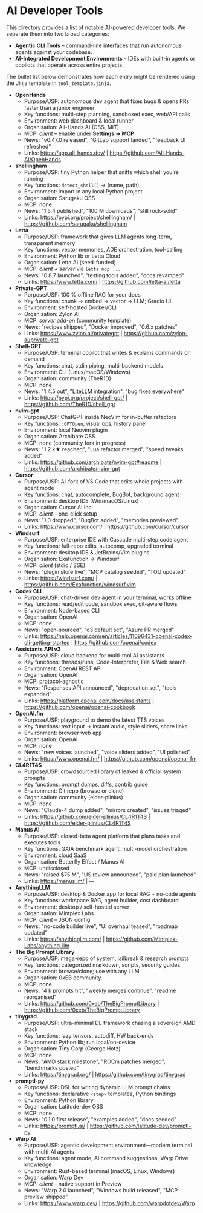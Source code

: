 # AI Developer Tools

This directory provides a list of notable AI-powered developer tools. We separate them into two broad categories:

- **Agentic CLI Tools** – command-line interfaces that run autonomous agents against your codebase.
- **AI-Integrated Development Environments** – IDEs with built-in agents or copilots that operate across entire projects.

The bullet list below demonstrates how each entry might be rendered using the Jinja template in `tool_template.jinja`.

- **OpenHands**
  - Purpose/USP: autonomous dev agent that fixes bugs & opens PRs faster than a junior engineer
  - Key functions: multi-step planning, sandboxed exec, web/API calls
  - Environment: web dashboard & local runner
  - Organisation: All-Hands AI (OSS, MIT)
  - MCP: _client_ – enable under **Settings → MCP**
  - News: "v0.47.0 released", "GitLab support landed", "feedback UI refreshed"
  - Links: <https://app.all-hands.dev/> | <https://github.com/All-Hands-AI/OpenHands>
- **shellingham**
  - Purpose/USP: tiny Python helper that sniffs which shell you’re running
  - Key functions: `detect_shell()` → (name, path)
  - Environment: import in any local Python project
  - Organisation: Sarugaku OSS
  - MCP: none
  - News: "1.5.4 published", "100 M downloads", "still rock-solid"
  - Links: <https://pypi.org/project/shellingham/> | <https://github.com/sarugaku/shellingham>
- **Letta**
  - Purpose/USP: framework that gives LLM agents long-term, transparent memory
  - Key functions: vector memories, ADE orchestration, tool-calling
  - Environment: Python lib or Letta Cloud
  - Organisation: Letta AI (seed-funded)
  - MCP: _client + server_ via `letta mcp ...`
  - News: "0.8.7 launched", "testing tools added", "docs revamped"
  - Links: <https://www.letta.com/> | <https://github.com/letta-ai/letta>
- **Private-GPT**
  - Purpose/USP: 100 % offline RAG for your docs
  - Key functions: chunk → embed → vector → LLM; Gradio UI
  - Environment: self-hosted Docker/CLI
  - Organisation: Zylon AI
  - MCP: _server add-on_ (community template)
  - News: "recipes shipped", "Docker improved", "0.6.x patches"
  - Links: <https://www.zylon.ai/privategpt> | <https://github.com/zylon-ai/private-gpt>
- **Shell-GPT**
  - Purpose/USP: terminal copilot that writes & explains commands on demand
  - Key functions: chat, stdin piping, multi-backend models
  - Environment: CLI (Linux/macOS/Windows)
  - Organisation: community (TheR1D)
  - MCP: none
  - News: "1.4.5 out", "LiteLLM integration", "bug fixes everywhere"
  - Links: <https://pypi.org/project/shell-gpt/> | <https://github.com/TheR1D/shell_gpt>
- **nvim-gpt**
  - Purpose/USP: ChatGPT inside NeoVim for in-buffer refactors
  - Key functions: `:GPTOpen`, visual ops, history panel
  - Environment: local Neovim plugin
  - Organisation: Archibate OSS
  - MCP: none (community fork in progress)
  - News: "1.2 k★ reached", "Lua refactor merged", "speed tweaks added"
  - Links: <https://github.com/archibate/nvim-gpt#readme> | <https://github.com/archibate/nvim-gpt>
- **Cursor**
  - Purpose/USP: AI-fork of VS Code that edits whole projects with agent mode
  - Key functions: chat, autocomplete, BugBot, background agent
  - Environment: desktop IDE (Win/macOS/Linux)
  - Organisation: Cursor AI Inc.
  - MCP: _client_ – one-click setup
  - News: "1.0 dropped", "BugBot added", "memories previewed"
  - Links: <https://www.cursor.com/> | <https://github.com/cursor/cursor>
- **Windsurf**
  - Purpose/USP: enterprise IDE with Cascade multi-step code agent
  - Key functions: full-repo edits, autocomp, upgraded terminal
  - Environment: desktop IDE & JetBrains/Vim plugins
  - Organisation: Exafunction → Windsurf
  - MCP: _client_ (stdio / SSE)
  - News: "plugin store live", "MCP catalog seeded", "TOU updated"
  - Links: <https://windsurf.com/> | <https://github.com/Exafunction/windsurf.vim>
- **Codex CLI**
  - Purpose/USP: chat-driven dev agent in your terminal, works offline
  - Key functions: read/edit code, sandbox exec, git-aware flows
  - Environment: Node-based CLI
  - Organisation: OpenAI
  - MCP: none
  - News: "open-sourced", "o3 default set", "Azure PR merged"
  - Links: <https://help.openai.com/en/articles/11096431-openai-codex-cli-getting-started> | <https://github.com/openai/codex>
- **Assistants API v2**
  - Purpose/USP: cloud backend for multi-tool AI assistants
  - Key functions: threads/runs, Code-Interpreter, File & Web search
  - Environment: OpenAI REST API
  - Organisation: OpenAI
  - MCP: protocol-agnostic
  - News: "Responses API announced", "deprecation set", "tools expanded"
  - Links: <https://platform.openai.com/docs/assistants> | <https://github.com/openai/openai-cookbook>
- **OpenAI.fm**
  - Purpose/USP: playground to demo the latest TTS voices
  - Key functions: text input → instant audio, style sliders, share links
  - Environment: browser web app
  - Organisation: OpenAI
  - MCP: none
  - News: "new voices launched", "voice sliders added", "UI polished"
  - Links: <https://www.openai.fm/> | <https://github.com/openai/openai-fm>
- **CL4R1T4S**
  - Purpose/USP: crowdsourced library of leaked & official system prompts
  - Key functions: prompt dumps, diffs, contrib guide
  - Environment: Git repo (browse or clone)
  - Organisation: community (elder-plinius)
  - MCP: none
  - News: "Claude-4 dump added", "mirrors created", "issues triaged"
  - Links: <https://github.com/elder-plinius/CL4R1T4S> | <https://github.com/elder-plinius/CL4R1T4S>
- **Manus AI**
  - Purpose/USP: closed-beta agent platform that plans tasks and executes tools
  - Key functions: GAIA benchmark agent, multi-model orchestration
  - Environment: cloud SaaS
  - Organisation: Butterfly Effect / Manus AI
  - MCP: undisclosed
  - News: "raised $75 M", "US review announced", "paid plan launched"
  - Links: <https://manus.im/> | —
- **AnythingLLM**
  - Purpose/USP: desktop & Docker app for local RAG + no-code agents
  - Key functions: workspace RAG, agent builder, cost dashboard
  - Environment: desktop / self-hosted server
  - Organisation: Mintplex Labs
  - MCP: _client_ – JSON config
  - News: "no-code builder live", "UI overhaul teased", "roadmap updated"
  - Links: <https://anythingllm.com/> | <https://github.com/Mintplex-Labs/anything-llm>
- **The Big Prompt Library**
  - Purpose/USP: mega-repo of system, jailbreak & research prompts
  - Key functions: categorized markdown, scripts, security guides
  - Environment: browse/clone; use with any LLM
  - Organisation: 0xEB community
  - MCP: none
  - News: "4 k prompts hit", "weekly merges continue", "readme reorganised"
  - Links: <https://github.com/0xeb/TheBigPromptLibrary> | <https://github.com/0xeb/TheBigPromptLibrary>
- **tinygrad**
  - Purpose/USP: ultra-minimal DL framework chasing a sovereign AMD stack
  - Key functions: lazy tensors, autodiff, HW back-ends
  - Environment: Python lib; run local/on-device
  - Organisation: Tiny Corp (George Hotz)
  - MCP: none
  - News: "AMD stack milestone", "ROCm patches merged", "benchmarks posted"
  - Links: <https://tinygrad.org/> | <https://github.com/tinygrad/tinygrad>
- **promptl-py**
  - Purpose/USP: DSL for writing dynamic LLM prompt chains
  - Key functions: declarative `<step>` templates, Python bindings
  - Environment: Python library
  - Organisation: Latitude-dev OSS
  - MCP: none
  - News: "0.1.0 first release", "examples added", "docs seeded"
  - Links: <https://promptl.ai/> | <https://github.com/latitude-dev/promptl-py>
- **Warp AI**
  - Purpose/USP: agentic development environment—modern terminal with multi-AI agents
  - Key functions: agent mode, AI command suggestions, Warp Drive knowledge
  - Environment: Rust-based terminal (macOS, Linux, Windows)
  - Organisation: Warp Dev
  - MCP: _client_ – native support in Preview
  - News: "Warp 2.0 launched", "Windows build released", "MCP preview shipped"
  - Links: <https://www.warp.dev/> | <https://github.com/warpdotdev/Warp>
